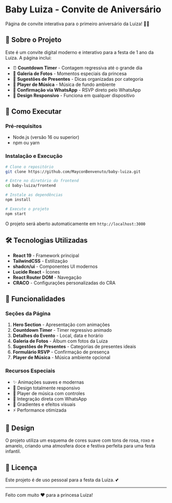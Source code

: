 # Baby Luiza - Convite de Aniversário

Página de convite interativa para o primeiro aniversário da Luiza! 🎂✨

## 🎯 Sobre o Projeto

Este é um convite digital moderno e interativo para a festa de 1 ano da Luiza. A página inclui:

- ⏰ **Countdown Timer** - Contagem regressiva até o grande dia
- 📸 **Galeria de Fotos** - Momentos especiais da princesa
- 🎁 **Sugestões de Presentes** - Dicas organizadas por categoria
- 🎵 **Player de Música** - Música de fundo ambiente
- 📱 **Confirmação via WhatsApp** - RSVP direto pelo WhatsApp
- 🎨 **Design Responsivo** - Funciona em qualquer dispositivo

## 🚀 Como Executar

### Pré-requisitos
- Node.js (versão 16 ou superior)
- npm ou yarn

### Instalação e Execução
```bash
# Clone o repositório
git clone https://github.com/MayconBenvenuto/baby-luiza.git

# Entre no diretório do frontend
cd baby-luiza/frontend

# Instale as dependências
npm install

# Execute o projeto
npm start
```

O projeto será aberto automaticamente em `http://localhost:3000`

## 🛠️ Tecnologias Utilizadas

- **React 19** - Framework principal
- **TailwindCSS** - Estilização
- **shadcn/ui** - Componentes UI modernos
- **Lucide React** - Ícones
- **React Router DOM** - Navegação
- **CRACO** - Configurações personalizadas do CRA

## 📱 Funcionalidades

### Seções da Página
1. **Hero Section** - Apresentação com animações
2. **Countdown Timer** - Timer regressivo animado
3. **Detalhes do Evento** - Local, data e horário
4. **Galeria de Fotos** - Álbum com fotos da Luiza
5. **Sugestões de Presentes** - Categorias de presentes ideais
6. **Formulário RSVP** - Confirmação de presença
7. **Player de Música** - Música ambiente opcional

### Recursos Especiais
- ✨ Animações suaves e modernas
- 📱 Design totalmente responsivo
- 🎵 Player de música com controles
- 💬 Integração direta com WhatsApp
- 🎨 Gradientes e efeitos visuais
- ⚡ Performance otimizada

## 🎨 Design

O projeto utiliza um esquema de cores suave com tons de rosa, roxo e amarelo, criando uma atmosfera doce e festiva perfeita para uma festa infantil.

## 📄 Licença

Este projeto é de uso pessoal para a festa da Luiza. 💕

---

Feito com muito ❤️ para a princesa Luiza!

